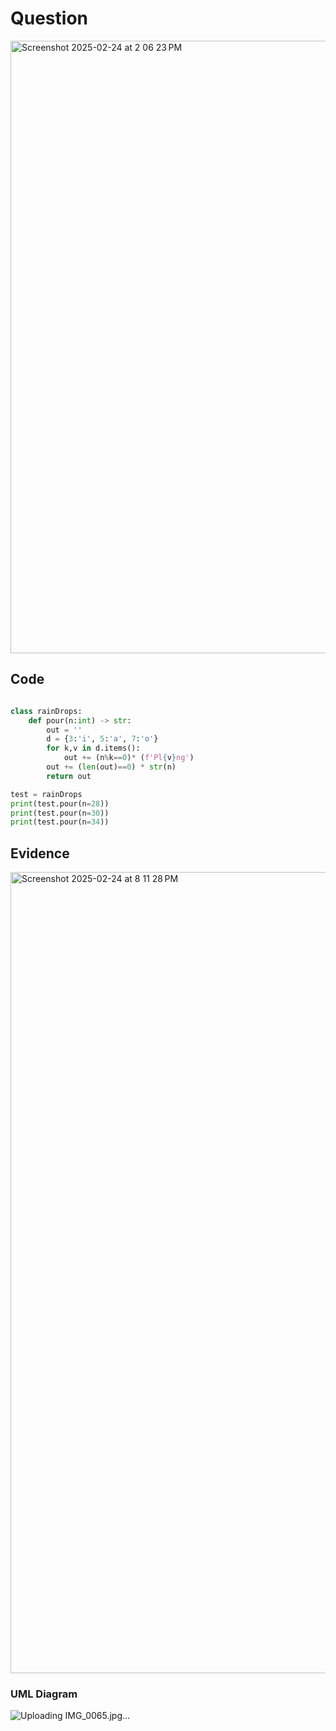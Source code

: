 # Question
<img width="980" alt="Screenshot 2025-02-24 at 2 06 23 PM" src="https://github.com/user-attachments/assets/0f87293a-fcc1-4f35-987e-cf57c0728c22" />


## Code
```.py

class rainDrops:
    def pour(n:int) -> str:
        out = ''
        d = {3:'i', 5:'a', 7:'o'}
        for k,v in d.items():
            out += (n%k==0)* (f'Pl{v}ng')
        out += (len(out)==0) * str(n)
        return out

test = rainDrops
print(test.pour(n=28))
print(test.pour(n=30))
print(test.pour(n=34))
```
## Evidence

<img width="1282" alt="Screenshot 2025-02-24 at 8 11 28 PM" src="https://github.com/user-attachments/assets/4f4df8c0-de0e-4384-a5a2-80d3254a34bb" />


### UML Diagram

![Uploading IMG_0065.jpg…]()
